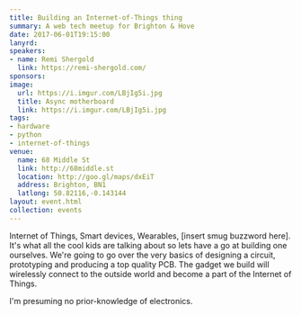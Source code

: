 ```yaml
---
title: Building an Internet-of-Things thing
summary: A web tech meetup for Brighton & Hove
date: 2017-06-01T19:15:00
lanyrd: 
speakers:
- name: Remi Shergold
  link: https://remi-shergold.com/
sponsors:
image:
  url: https://i.imgur.com/LBjIg5i.jpg
  title: Async motherboard
  link: https://i.imgur.com/LBjIg5i.jpg
tags:
- hardware
- python
- internet-of-things
venue:
  name: 68 Middle St
  link: http://68middle.st
  location: http://goo.gl/maps/dxEiT
  address: Brighton, BN1
  latlong: 50.82116,-0.143144
layout: event.html
collection: events
---
```


Internet of Things, Smart devices, Wearables, [insert smug buzzword here]. It's what all the cool kids are talking about so lets have a go at building one ourselves.
We're going to go over the very basics of designing a circuit, prototyping and producing a top quality PCB. The gadget we build will wirelessly connect to the outside world and become a part of the Internet of Things. 

I'm presuming no prior-knowledge of electronics.

